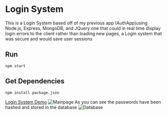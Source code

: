 # Login System

This is a Login System based off of my previous app (AuthApp)using Node.js, Express, MongoDB, and JQuery one that could in real time display login errors
to the client rather than loading new pages, a Login system that was secure and would save user sessions
## Run
```
npm start
```
## Get Dependencies
```
npm install package.json
```

[Login System Demo](https://youtu.be/oBrQ2V-HuMM)
![Mainpage](https://github.com/pranav-manik/AuthTemplate/blob/master/mainPage.png)
As you can see the passwords have been hashed and stored in the database
![Database](https://github.com/pranav-manik/AuthTemplate/blob/master/database.png)

